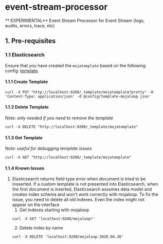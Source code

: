 # event-stream-processor
** EXPERIMENTAL** Event Stream Processor for Event Stream (logs, audits, errors, trace, etc)

## 1. Pre-requisites

### 1.1 Elasticsearch

Ensure that you have created the `mojatemplate` based on the following config: [template](./config/template-mojaloop.json).

#### 1.1.1 Create Template
 ```curl
 curl -X PUT "http://localhost:9200/_template/mojatemplate?pretty" -H 'Content-Type: application/json' -d @config/template-mojaloop.json'
 ```

#### 1.1.2 Delete Template
_Note: only needed if you need to remove the template_
 ```curl
 curl -X DELETE "http://localhost:9200/_template/mojatemplate"
 ```
 
 #### 1.1.3 Get Template
 _Note: useful for debugging template issues_
 ```curl
 curl -X GET "http://localhost:9200/_template/mojatemplate"
 ```
 
 #### 1.1.4 Known Issues

  1. Elasticsearch returns field type error when document is tried to be insserted. If a custom template is not presented into Elasticsearch, when the first document is inserted, Elasticsearch assumes data model and creates index schema and won't work correctly with mojaloop. To fix the issue, you need to delete all old indexes. Even the index might not appear on the interface
     1. Get indexes starting with mojaloop
     ```curl
     curl -X GET 'localhost:9200/mojaloop*'
     ```
     2. Delete index by name
     ```curl
     curl -X DELETE 'localhost:9200/mojaloop-2020.04.30'
     ```
   